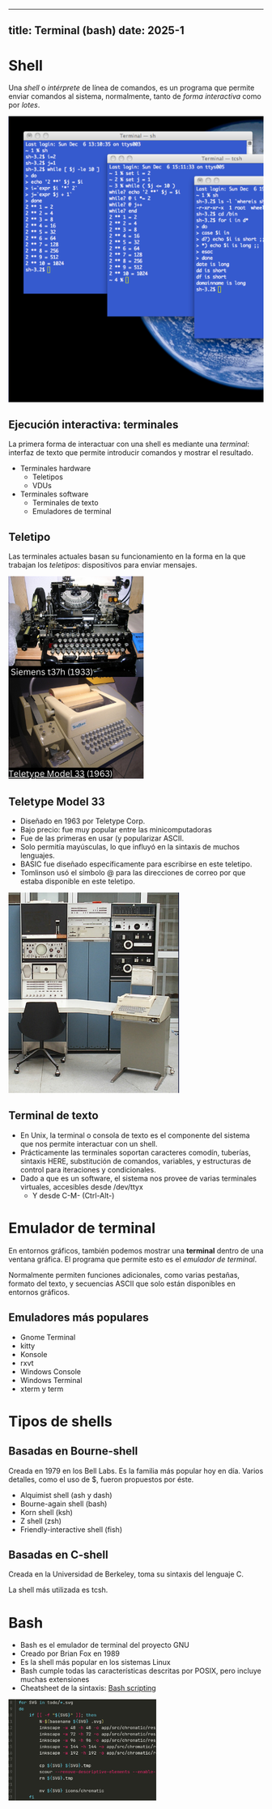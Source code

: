 
---
title: Terminal (bash)
date: 2025-1
---

# Shell
Una _shell_ o _intérprete_ de línea de comandos, es un programa que permite enviar comandos al sistema, normalmente, tanto de _forma interactiva_ como por _lotes_.

![shells](images/shell.png)

## Ejecución interactiva: terminales

La primera forma de interactuar con una shell es mediante una _terminal_: interfaz de texto que permite introducir comandos y mostrar el resultado.

* Terminales hardware
	* Teletipos
	* VDUs
* Terminales software
	* Terminales de texto
	* Emuladores de terminal

## Teletipo

Las terminales actuales basan su funcionamiento en la forma en la que trabajan los _teletipos_: dispositivos para enviar mensajes. 

![](images/teletipos.png)

## Teletype Model 33

* Diseñado en 1963 por Teletype Corp.
* Bajo precio: fue muy popular entre las minicomputadoras
* Fue de las primeras en usar (y popularizar ASCII.
* Solo permitía mayúsculas, lo que influyó en la sintaxis de muchos lenguajes.
* BASIC fue diseñado específicamente para escribirse en este teletipo.
* Tomlinson usó el símbolo @ para las direcciones de correo por que estaba disponible en este teletipo.

![teletipo33](images/tele33.png)

## Terminal de texto

* En Unix, la terminal o consola de texto es el componente del sistema que nos permite interactuar con un shell.
* Prácticamente las terminales soportan caracteres comodín, tuberías, sintaxis HERE, substitución de comandos, variables, y estructuras de control para iteraciones y condicionales.
* Dado a que es un software, el sistema nos provee de varias terminales virtuales, accesibles desde /dev/ttyx
	* Y desde C-M-<fx> (Ctrl-Alt-<Fx>)
	
# Emulador de terminal 

En entornos gráficos, también podemos mostrar una **terminal** dentro de una ventana gráfica. El programa que permite esto es el _emulador de terminal_.

Normalmente permiten funciones adicionales, como varias pestañas, formato del texto, y secuencias ASCII que solo están disponibles en entornos gráficos.

## Emuladores más populares

* Gnome Terminal
* kitty
* Konsole
* rxvt
* Windows Console
* Windows Terminal
* xterm y term

# Tipos de shells

## Basadas en Bourne-shell

Creada en 1979 en los Bell Labs. Es la familia más popular hoy en día. Varios detalles, como el uso de $, fueron propuestos por éste.

* Alquimist shell (ash y dash)
* Bourne-again shell (bash)
* Korn shell (ksh)
* Z shell (zsh)
* Friendly-interactive shell (fish)


## Basadas en C-shell

Creada en la Universidad de Berkeley, toma su sintaxis del lenguaje C.

La shell más utilizada es tcsh.

# Bash

* Bash es el emulador de terminal del proyecto GNU
* Creado por Brian Fox en 1989
* Es la shell más popular en los sistemas Linux
* Bash cumple todas las características descritas por POSIX, pero incluye muchas extensiones
* Cheatsheet de la sintaxis: [Bash scripting](https://devhints.io/bash)

![script en bash](images/bash.png)

 

